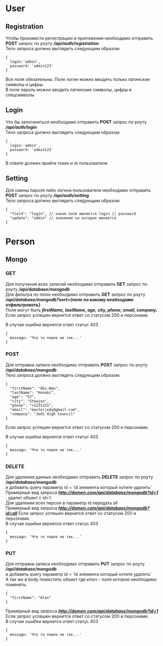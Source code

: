 # User

## Registration

Чтобы произвести регистрацию в приложении необходимо отправить **POST** запрос по роуту ***/api/auth/registration*** <br>
Тело запроса должно выглядеть следующим образом:
```
{
  login:'admin',
  password: 'admin123'
}
```
Все поля обязательны. Поле логин можно вводить только латинские символы и цифры <br>
В поле пароль можно вводить латинские символы, цифры и спецсимволы

## Login

Что бы залогиниться необходимо отправить **POST** запрос по роуту ***/api/auth/login*** <br>
Тело запроса должно выглядеть следующим образом:
```
{
  login:'admin',
  password: 'admin123'
}
```
В ответе должен прийти токен и id пользователя


## Setting

Для смены пароля либо логина пользователя необходимо отправить **POST** запрос по роуту ***/api/auth/setting*** <br>
Тело запроса должно выглядеть следующим образом:

```
{
  "field": "login", // какое поле меняется login || password
  "update": "admin" // значение на которое меняется
}
```

# Person

## Mongo
### GET
Для получения всех записей необходимо отправить **GET** запрос по роуту ***/api/database/mongodb***<br>
Для фильтра по полю необходимо отправить **GET** запрос по роуту ***/api/database/mongodb?sort={поле по какому необходимо отфильтровать}***<br>
Поля могут быть ***firstName, lastName, age, city, phone, email, company.*** Если запрос успешен вернется ответ со статусом 200 и персонами.<br>

В случае ошибки вернется ответ статус 403
```
{
  message: 'Что то пошло не так...'
}
```

### POST
Для отправки записи необходимо отправить **POST** запрос по роуту ***/api/database/mongodb***<br>
Тело запроса должно выглядеть следующим образом:
```
{ 
  "firstName": "Obi-Wan", 
  "lastName": "Kenobi", 
  "age": "57", 
  "city": "Stewjon", 
  "phone": "+1231231", 
  "email": "masterjedy@gmail.com",
  "company": "Jedi High Council" 
}
```
Если запрос успешен вернется ответ со статусом 200 и персонами. <br>

В случае ошибки вернется ответ статус 403
```
{
  message: 'Что то пошло не так...'
}
```

### DELETE
Для удаления данных необходимо отправить **DELETE** запрос по роуту ***/api/database/mongodb***<br>
и добавить query параметр id = 'id элемента который хотите удалить'<br>
Примерный вид запроса ***http://domen.com/api/database/mongodb?id=1*** , удалит объект с id=1.<br>
Для удаления всех персон в параметр id передать all <br>
Примерный вид запроса ***http://domen.com/api/database/mongodb?id=all*** 
Если запрос успешен вернется ответ со статусом 200 и персонами. <br>
В случае ошибки вернется ответ статус 403
```
{
  message: 'Что то пошло не так...'
}
```

### PUT
Для отправки записи необходимо отправить **PUT** запрос по роуту ***/api/database/mongodb***<br>
и добавить query параметр id = 'id элемента который хотите удалить'<br>
А так же в body поместить объект где ключ - поле которое необходимо поменять:
```
{
  "firstName": "Alex"
}
```
Примерный вид запроса ***http://domen.com/api/database/mongodb?id=1*** <br>
Если запрос успешен вернется ответ со статусом 200 и персонами. <br>
В случае ошибки вернется ответ статус 403
```
{
  message: 'Что то пошло не так...'
}
```
